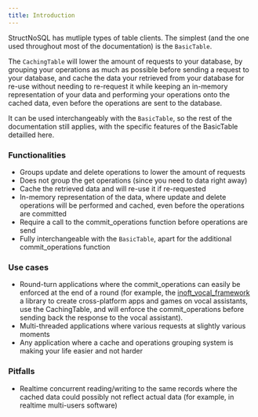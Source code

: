 ```yaml
---
title: Introduction
---
```


StructNoSQL has mutliple types of table clients. The simplest (and the one used throughout most of the documentation)
is the ```BasicTable```.

The ```CachingTable``` will lower the amount of requests to your database, by grouping your operations as much as 
possible before sending a request to your database, and cache the data your retrieved from your database for re-use 
without needing to re-request it while keeping an in-memory representation of your data and performing your operations 
onto the cached data, even before the operations are sent to the database.

It can be used interchangeably with the ```BasicTable```, so the rest of the documentation still applies, with the
specific features of the BasicTable detailled here.

### Functionalities
- Groups update and delete operations to lower the amount of requests
- Does not group the get operations (since you need to data right away)
- Cache the retrieved data and will re-use it if re-requested
- In-memory representation of the data, where update and delete operations will be performed and cached, even before the
  operations are committed
- Require a call to the commit_operations function before operations are send
- Fully interchangeable with the ```BasicTable```, apart for the additional commit_operations function

### Use cases
- Round-turn applications where the commit_operations can easily be enforced at the end of a round (for example, the
  [inoft_vocal_framework](https://github.com/Robinson04/inoft_vocal_framework) a library to create cross-platform apps
  and games on vocal assistants, use the CachingTable, and will enforce the commit_operations before sending back the
  response to the vocal assistant).
- Multi-threaded applications where various requests at slightly various moments
- Any application where a cache and operations grouping system is making your life easier and not harder

### Pitfalls
- Realtime concurrent reading/writing to the same records where the cached data could possibly not reflect actual data 
  (for example, in realtime multi-users software)
  


